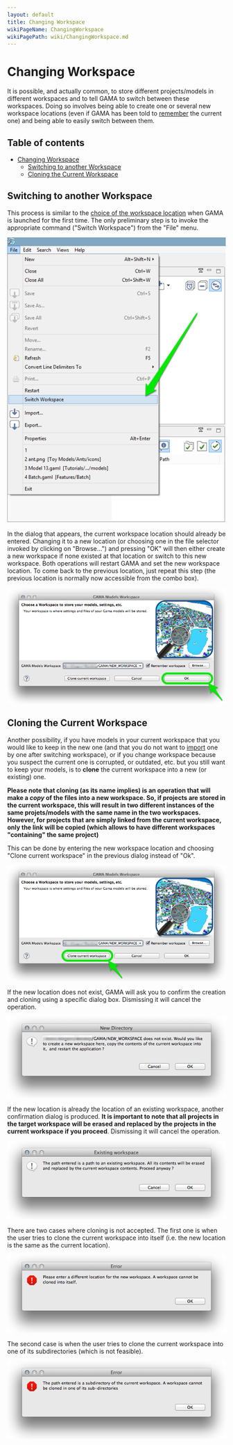 ```yaml
---
layout: default
title: Changing Workspace
wikiPageName: ChangingWorkspace
wikiPagePath: wiki/ChangingWorkspace.md
---
```


# Changing Workspace

It is possible, and actually common, to store different projects/models in different workspaces and to tell GAMA to switch between these workspaces. Doing so involves being able to create one or several new workspace locations (even if GAMA has been told to [remember](Launching#Choosing_a_Workspace) the current one) and being able to easily switch between them.

## Table of contents 

* [Changing Workspace](#changing-workspace)
	* [Switching to another Workspace](#switching-to-another-workspace)
	* [Cloning the Current Workspace](#cloning-the-current-workspace)



## Switching to another Workspace
This process is similar to the [choice of the workspace location](Launching#Choosing_a_Workspace) when GAMA is launched for the first time. The only preliminary step is to invoke the appropriate command ("Switch Workspace") from the "File" menu.

![images/menu_switch.png](resources/images/workspaceProjectsAndModels/menu_switch.png)

In the dialog that appears, the current workspace location should already be entered. Changing it to a new location (or choosing one in the file selector invoked by clicking on "Browse...") and pressing "OK" will then either create a new workspace if none existed at that location or switch to this new workspace. Both operations will restart GAMA and set the new workspace location. To come back to the previous location, just repeat this step (the previous location is normally now accessible from the combo box).

![images/dialog_switch_ok.png](resources/images/workspaceProjectsAndModels/dialog_switch_ok.png)

## Cloning the Current Workspace
Another possibility, if you have models in your current workspace that you would like to keep in the new one (and that you do not want to [import](ImportingModels) one by one after switching workspace), or if you change workspace because you suspect the current one is corrupted, or outdated, etc. but you still want to keep your models, is to **clone** the current workspace into a new (or existing) one.

**Please note that cloning (as its name implies) is an operation that will make a _copy_ of the files into a new workspace. So, if projects are stored in the current workspace, this will result in two different instances of the same projets/models with the same name in the two workspaces. However, for projects that are simply linked from the current workspace, only the link will be copied (which allows to have different workspaces "containing" the same project)**

This can be done by entering the new workspace location and choosing "Clone current workspace" in the previous dialog instead of "Ok".

![images/dialog_switch_clone.png](resources/images/workspaceProjectsAndModels/dialog_switch_clone.png)


If the new location does not exist, GAMA will ask you to confirm the creation and cloning using a specific dialog box. Dismissing it will cancel the operation.

![images/clone_confirm_new.png](resources/images/workspaceProjectsAndModels/clone_confirm_new.png)


If the new location is already the location of an existing workspace, another confirmation dialog is produced. **It is important to note that all projects in the target workspace will be erased and replaced by the projects in the current workspace if you proceed**. Dismissing it will cancel the operation.

![images/clone_confirm_existing.png](resources/images/workspaceProjectsAndModels/clone_confirm_existing.png) 


There are two cases where cloning is not accepted. The first one is when the user tries to clone the current workspace into itself (i.e. the new location is the same as the current location).

![images/close_error_same.png](resources/images/workspaceProjectsAndModels/close_error_same.png)

The second case is when the user tries to clone the current workspace into one of its subdirectories (which is not feasible).

![images/close_error_subdir.png](resources/images/workspaceProjectsAndModels/close_error_subdir.png)
